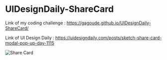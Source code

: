 
# UIDesignDaily-ShareCard

Link of my coding challenge : https://gagoude.github.io/UIDesignDaily-ShareCard/

Link of UI Design Daily : https://uidesigndaily.com/posts/sketch-share-card-modal-pop-up-day-1115

![Share Card](https://user-images.githubusercontent.com/56520774/125671848-4a979635-5b01-4a00-90d2-e6a085fe5846.png)

